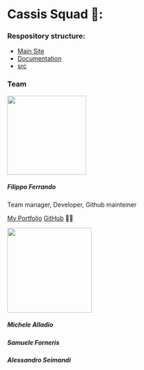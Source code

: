 # Cassis Squad 🍷:

### Respository structure:
* [Main Site](https://github.com/cassis-squad/Cassis_Squad)
* [Documentation](https://github.com/cassis-squad/doc)
* [src](https://github.com/cassis-squad/src)

### Team

<img src="https://avatars.githubusercontent.com/u/55100628?s=400&u=207d3db106c04fea7bcae256f3cf7162f192415e&v=4" title="" alt="" width="181"> 

##### Filippo Ferrando

Team manager, Developer, Github mainteiner

[My Portfolio](https://filippoferrando.github.io/portfolio/)
[GitHub](https://github.com/filippo-ferrando) :man_mechanic:

<img src="https://avatars.githubusercontent.com/u/55739443?s=400&u=7a97544d3dab0d04bc85dc41a82ce3014c7b52d2&v=4" title="" alt="" width="194">

##### Michele Alladio

##### Samuele Forneris

##### Alessandro Seimandi
